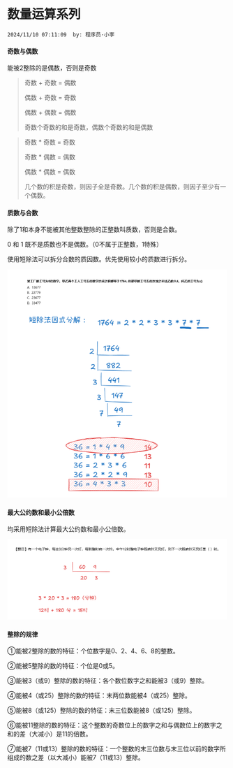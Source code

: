# 数量运算系列
`2024/11/10 07:11:09  by: 程序员·小李`

#### 奇数与偶数

能被2整除的是偶数，否则是奇数


> 奇数 + 奇数 = 偶数
> 
> 偶数 + 奇数 = 奇数
> 
> 偶数 + 偶数 = 偶数
> 
> 奇数个奇数的和是奇数，偶数个奇数的和是偶数


> 奇数 * 奇数 = 奇数
> 
> 奇数 * 偶数 = 偶数
> 
> 偶数 * 偶数 = 偶数
>
> 几个数的积是奇数，则因子全是奇数。几个数的积是偶数，则因子至少有一个偶数。


#### 质数与合数

除了1和本身不能被其他整数整除的正整数叫质数，否则是合数。

0 和 1 既不是质数也不是偶数。（0不属于正整数，1特殊）

使用短除法可以拆分合数的质因数。优先使用较小的质数进行拆分。

![image](数量运算系列\7bb9bb69-d44c-4cff-aabd-c1b30290eb73.png) 


#### 最大公约数和最小公倍数

均采用短除法计算最大公约数和最小公倍数。

![image](数量运算系列\6034ab3f-11b4-48d2-8e26-87662a4ee83d.png) 


#### 整除的规律

①能被2整除的数的特征：个位数字是0、2、4、6、8的整数。

②能被5整除的数的特征：个位是0或5。

③能被3（或9）整除的数的特征：各个数位数字之和能被3（或9）整除。

④能被4（或25）整除的数的特征：末两位数能被4（或25）整除。

⑤能被8（或125）整除的数的特征：末三位数能被8（或125）整除。

⑥能被11整除的数的特征：这个整数的奇数位上的数字之和与偶数位上的数字之和的差（大减小）是11的倍数。

⑦能被7（11或13）整除的数的特征：一个整数的末三位数与末三位以前的数字所组成的数之差（以大减小）能被7（11或13）整除。


